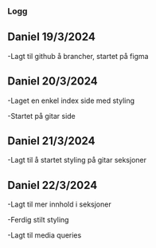 ### Logg

## Daniel 19/3/2024

-Lagt til github å brancher, startet på figma

## Daniel 20/3/2024

-Laget en enkel index side med styling

-Startet på gitar side

## Daniel 21/3/2024

-Lagt til å startet styling på gitar seksjoner

## Daniel 22/3/2024

-Lagt til mer innhold i seksjoner

-Ferdig stilt styling

-Lagt til media queries